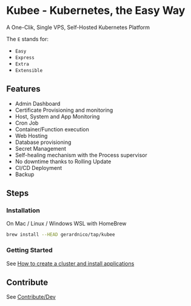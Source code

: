 # Kubee - Kubernetes, the Easy Way 

A One-Clik, Single VPS, Self-Hosted Kubernetes Platform

The `E` stands for:
* `Easy`
* `Express`
* `Extra`
* `Extensible`

## Features

* Admin Dashboard
* Certificate Provisioning and monitoring
* Host, System and App Monitoring
* Cron Job
* Container/Function execution
* Web Hosting
* Database provisioning
* Secret Management
* Self-healing mechanism with the Process supervisor 
* No downtime thanks to Rolling Update 
* CI/CD Deployment 
* Backup


## Steps
### Installation

On Mac / Linux / Windows WSL with HomeBrew
```bash
brew install --HEAD gerardnico/tap/kubee
```

### Getting Started

See [How to create a cluster and install applications](docs/site/cluster-creation)


## Contribute 

See [Contribute/Dev](contrib/contribute.md)

